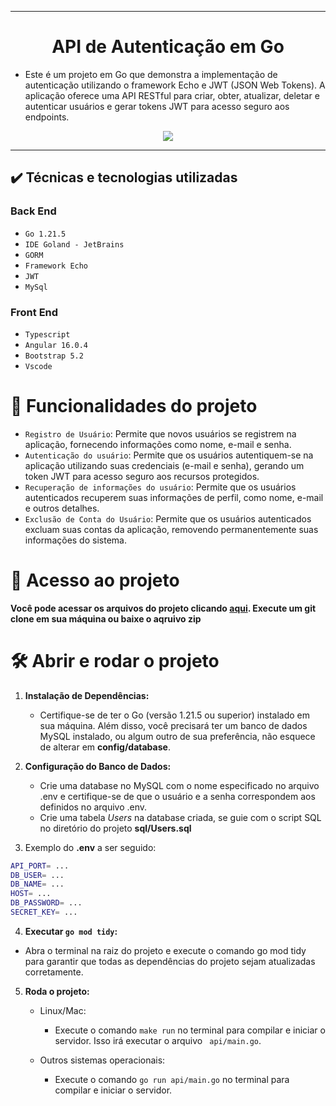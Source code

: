 ******* 

 <h1 align="center"> API de Autenticação em Go</h1>

* Este é um projeto em Go que demonstra a implementação de autenticação utilizando o framework Echo e JWT (JSON Web
  Tokens). A aplicação oferece uma API RESTful para criar, obter, atualizar, deletar e autenticar usuários e gerar
  tokens JWT para acesso seguro aos
  endpoints.

<p align="center">
<img loading="lazy" src="http://img.shields.io/static/v1?label=STATUS&message=EM%20DESENVOLVIMENTO&color=GREEN&style=for-the-badge"/>
</p>

*******

## ✔️ Técnicas e tecnologias utilizadas
### Back End
  - ``Go 1.21.5``
  - ``IDE Goland - JetBrains``
  - ``GORM``
  - ``Framework Echo``
  - ``JWT``
  - ``MySql``

### Front End
  - ``Typescript``
  - ``Angular 16.0.4``
  - ``Bootstrap 5.2``
  - ``Vscode``

# 🔨 Funcionalidades do projeto

- `Registro de Usuário`: Permite que novos usuários se registrem na aplicação, fornecendo informações como nome, e-mail
  e senha.
- `Autenticação do usuário`: Permite que os usuários autentiquem-se na aplicação utilizando suas credenciais (e-mail e
  senha), gerando um token JWT para acesso seguro aos recursos protegidos.
- `Recuperação de informações do usuário`: Permite que os usuários autenticados recuperem suas informações de perfil,
  como nome, e-mail e outros detalhes.
- `Exclusão de Conta do Usuário`:  Permite que os usuários autenticados excluam suas contas da aplicação, removendo
  permanentemente
  suas informações do sistema.

# 📁 Acesso ao projeto

**Você pode acessar os arquivos do projeto clicando [aqui](https://github.com/OVillas/user-api). Execute um git clone em
sua máquina ou baixe o aqruivo zip**

# 🛠️ Abrir e rodar o projeto

1. **Instalação de Dependências:**

    - Certifique-se de ter o Go (versão 1.21.5 ou superior) instalado em sua máquina. Além disso, você precisará ter um
      banco de dados MySQL instalado, ou algum outro de sua preferência, não esquece de alterar em **config/database**.


2. **Configuração do Banco de Dados:**

    - Crie uma database no MySQL com o nome especificado no arquivo .env e certifique-se de que o usuário e a senha
      correspondem aos definidos no arquivo .env.
    - Crie uma tabela *Users* na database criada, se guie com o script SQL no diretório do projeto **sql/Users.sql**

3. Exemplo do **.env** a ser seguido:

  ```bash
API_PORT= ...
DB_USER= ...
DB_NAME= ...
HOST= ...
DB_PASSWORD= ...
SECRET_KEY= ...
```

4. **Executar `go mod tidy`:**

- Abra o terminal na raiz do projeto e execute o comando go mod tidy para garantir que todas as dependências do projeto
  sejam atualizadas corretamente.

5. **Roda o projeto:**
    * Linux/Mac:
      - Execute o comando `make run` no terminal para compilar e iniciar o servidor. Isso irá executar o arquivo
     `` api/main.go``.
   
    * Outros sistemas operacionais:
      - Execute o comando `go run api/main.go` no terminal para compilar e iniciar o servidor.
